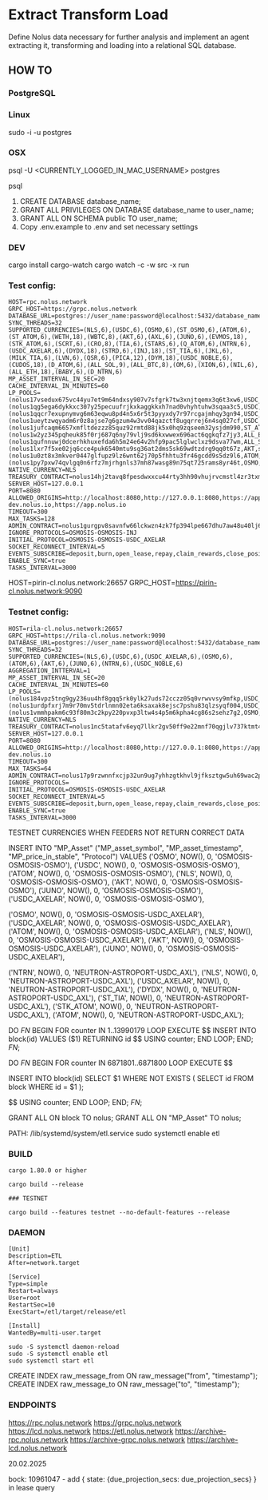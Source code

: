 # Extract Transform Load

Define Nolus data necessary for further analysis and implement an agent extracting it, transforming and loading into a relational SQL database.

## HOW TO

### PostgreSQL

### Linux

sudo -i -u postgres

### OSX

psql -U <CURRENTLY_LOGGED_IN_MAC_USERNAME> postgres

psql

1. CREATE DATABASE database_name;
2. GRANT ALL PRIVILEGES ON DATABASE database_name to user_name;
3. GRANT ALL ON SCHEMA public TO user_name;
4. Copy .env.example to .env and set necessary settings

### DEV

cargo install cargo-watch
cargo watch -c -w src -x run


### Test config:

```
HOST=rpc.nolus.network
GRPC_HOST=https://grpc.nolus.network
DATABASE_URL=postgres://user_name:password@localhost:5432/database_name
SYNC_THREADS=32
SUPPORTED_CURRENCIES=(NLS,6),(USDC,6),(OSMO,6),(ST_OSMO,6),(ATOM,6),(ST_ATOM,6),(WETH,18),(WBTC,8),(AKT,6),(AXL,6),(JUNO,6),(EVMOS,18),(STK_ATOM,6),(SCRT,6),(CRO,8),(TIA,6),(STARS,6),(Q_ATOM,6),(NTRN,6),(USDC_AXELAR,6),(DYDX,18),(STRD,6),(INJ,18),(ST_TIA,6),(JKL,6),(MILK_TIA,6),(LVN,6),(QSR,6),(PICA,12),(DYM,18),(USDC_NOBLE,6),(CUDOS,18),(D_ATOM,6),(ALL_SOL,9),(ALL_BTC,8),(OM,6),(XION,6),(NIL,6),(ALL_ETH,18),(BABY,6),(D_NTRN,6)
MP_ASSET_INTERVAL_IN_SEC=20
CACHE_INTERVAL_IN_MINUTES=60
LP_POOLS=(nolus17vsedux675vc44yu7et9m64ndxsy907v7sfgrk7tw3xnjtqemx3q6t3xw6,USDC_NOBLE,long),(nolus1qg5ega6dykkxc307y25pecuufrjkxkaggkkxh7nad0vhyhtuhw3sqaa3c5,USDC,long),(nolus1qqcr7exupnymvg6m63eqwu8pd4n5x6r5t3pyyxdy7r97rcgajmhqy3gn94,USDC_AXELAR,long),(nolus1ueytzwqyadm6r0z8ajse7g6gzum4w3vv04qazctf8ugqrrej6n4sq027cf,USDC_NOBLE,long),(nolus1jufcaqm6657xmfltdezzz85quz92rmtd88jk5x0hq9zqseem32ysjdm990,ST_ATOM,short),(nolus1w2yz345pqheuk85f0rj687q6ny79vlj9sd6kxwwex696act6qgkqfz7jy3,ALL_BTC,short),(nolus1qufnnuwj0dcerhkhuxefda6h5m24e64v2hfp9pac5lglwclxz9dsva77wm,ALL_SOL,short),(nolus1lxr7f5xe02jq6cce4puk6540mtu9sg36at2dms5sk69wdtzdrg9qq0t67z,AKT,short),(nolus1u0zt8x3mkver0447glfupz9lz6wnt62j70p5fhhtu3fr46gcdd9s5dz9l6,ATOM,short),(nolus1py7pxw74qvlgq0n6rfz7mjrhgnls37mh87wasg89n75qt725rams8yr46t,OSMO,short)
NATIVE_CURRENCY=NLS
TREASURY_CONTRACT=nolus14hj2tavq8fpesdwxxcu44rty3hh90vhujrvcmstl4zr3txmfvw9s0k0puz
SERVER_HOST=127.0.0.1
PORT=8080
ALLOWED_ORIGINS=http://localhost:8080,http://127.0.0.1:8080,https://app-dev.nolus.io,https://app.nolus.io
TIMEOUT=300
MAX_TASKS=128
ADMIN_CONTRACT=nolus1gurgpv8savnfw66lckwzn4zk7fp394lpe667dhu7aw48u40lj6jsqxf8nd
IGNORE_PROTOCOLS=OSMOSIS-OSMOSIS-INJ
INITIAL_PROTOCOL=OSMOSIS-OSMOSIS-USDC_AXELAR
SOCKET_RECONNECT_INTERVAL=5
EVENTS_SUBSCRIBE=deposit,burn,open_lease,repay,claim_rewards,close_position
ENABLE_SYNC=true
TASKS_INTERVAL=3000
```

HOST=pirin-cl.nolus.network:26657
GRPC_HOST=https://pirin-cl.nolus.network:9090

### Testnet config:

```
HOST=rila-cl.nolus.network:26657
GRPC_HOST=https://rila-cl.nolus.network:9090
DATABASE_URL=postgres://user_name:password@localhost:5432/database_name
SYNC_THREADS=32
SUPPORTED_CURRENCIES=(NLS,6),(USDC,6),(USDC_AXELAR,6),(OSMO,6),(ATOM,6),(AKT,6),(JUNO,6),(NTRN,6),(USDC_NOBLE,6)
AGGREGATION_INTTERVAL=1
MP_ASSET_INTERVAL_IN_SEC=20
CACHE_INTERVAL_IN_MINUTES=60
LP_POOLS=(nolus184vpz5tng9gy236uu4hf8gqq5rk0ylk27uds72cczz05q0vrwvvsy9mfkp,USDC_AXELAR,long),(nolus1urdpfxrj7m9r70mv5tdrlnmn02eta6ksaxak8ejsc7pshu83qlzsyqf004,USDC_AXELAR,long),(nolus1vmmhpakm6c93f80m3c2kpy220pvxp3ltw4s4p5m6kpha4cg86s2sehz7g2,OSMO,short)
NATIVE_CURRENCY=NLS
TREASURY_CONTRACT=nolus1nc5tatafv6eyq7llkr2gv50ff9e22mnf70qgjlv737ktmt4eswrqrr2r7y
SERVER_HOST=127.0.0.1
PORT=8080
ALLOWED_ORIGINS=http://localhost:8080,http://127.0.0.1:8080,https://app-dev.nolus.io
TIMEOUT=300
MAX_TASKS=64
ADMIN_CONTRACT=nolus17p9rzwnnfxcjp32un9ug7yhhzgtkhvl9jfksztgw5uh69wac2pgsmc5xhq
IGNORE_PROTOCOLS=
INITIAL_PROTOCOL=OSMOSIS-OSMOSIS-USDC_AXELAR
SOCKET_RECONNECT_INTERVAL=5
EVENTS_SUBSCRIBE=deposit,burn,open_lease,repay,claim_rewards,close_position
ENABLE_SYNC=true
TASKS_INTERVAL=3000
```

TESTNET CURRENCIES WHEN FEEDERS NOT RETURN CORRECT DATA

INSERT INTO "MP_Asset"
("MP_asset_symbol", "MP_asset_timestamp", "MP_price_in_stable", "Protocol")
VALUES
('OSMO', NOW(), 0, 'OSMOSIS-OSMOSIS-OSMO'),
('USDC', NOW(), 0, 'OSMOSIS-OSMOSIS-OSMO'),
('ATOM', NOW(), 0, 'OSMOSIS-OSMOSIS-OSMO'),
('NLS', NOW(), 0, 'OSMOSIS-OSMOSIS-OSMO'),
('AKT', NOW(), 0, 'OSMOSIS-OSMOSIS-OSMO'),
('JUNO', NOW(), 0, 'OSMOSIS-OSMOSIS-OSMO'),
('USDC_AXELAR', NOW(), 0, 'OSMOSIS-OSMOSIS-OSMO'),

('OSMO', NOW(), 0, 'OSMOSIS-OSMOSIS-USDC_AXELAR'),
('USDC_AXELAR', NOW(), 0, 'OSMOSIS-OSMOSIS-USDC_AXELAR'),
('ATOM', NOW(), 0, 'OSMOSIS-OSMOSIS-USDC_AXELAR'),
('NLS', NOW(), 0, 'OSMOSIS-OSMOSIS-USDC_AXELAR'),
('AKT', NOW(), 0, 'OSMOSIS-OSMOSIS-USDC_AXELAR'),
('JUNO', NOW(), 0, 'OSMOSIS-OSMOSIS-USDC_AXELAR'),

('NTRN', NOW(), 0, 'NEUTRON-ASTROPORT-USDC_AXL'),
('NLS', NOW(), 0, 'NEUTRON-ASTROPORT-USDC_AXL'),
('USDC_AXELAR', NOW(), 0, 'NEUTRON-ASTROPORT-USDC_AXL'),
('DYDX', NOW(), 0, 'NEUTRON-ASTROPORT-USDC_AXL'),
('ST_TIA', NOW(), 0, 'NEUTRON-ASTROPORT-USDC_AXL'),
('STK_ATOM', NOW(), 0, 'NEUTRON-ASTROPORT-USDC_AXL'),
('ATOM', NOW(), 0, 'NEUTRON-ASTROPORT-USDC_AXL');

DO $FN$
BEGIN
FOR counter IN 1..13990179 LOOP
EXECUTE $$ INSERT INTO block(id) VALUES ($1) RETURNING id $$
USING counter;
END LOOP;
END;
$FN$;

DO $FN$
BEGIN
FOR counter IN 6871801..6871800 LOOP
EXECUTE $$ 

INSERT INTO block(id)
SELECT $1
WHERE
NOT EXISTS (
SELECT id FROM block WHERE id = $1
);

$$
USING counter;
END LOOP;
END;
$FN$;

GRANT ALL ON block TO nolus;
GRANT ALL ON "MP_Asset" TO nolus;

PATH: /lib/systemd/system/etl.service
sudo systemctl enable etl

### BUILD

```
cargo 1.80.0 or higher

cargo build --release

### TESTNET

cargo build --features testnet --no-default-features --release
```

### DAEMON

```
[Unit]
Description=ETL
After=network.target

[Service]
Type=simple
Restart=always
User=root
RestartSec=10
ExecStart=/etl/target/release/etl

[Install]
WantedBy=multi-user.target
```

```
sudo -S systemctl daemon-reload
sudo -S systemctl enable etl
sudo systemctl start etl
```

CREATE INDEX raw_message_from ON raw_message("from", "timestamp");
CREATE INDEX raw_message_to ON raw_message("to", "timestamp");

### ENDPOINTS

https://rpc.nolus.network
https://grpc.nolus.network
https://lcd.nolus.network
https://etl.nolus.network
https://archive-rpc.nolus.network
https://archive-grpc.nolus.network
https://archive-lcd.nolus.network

20.02.2025

bock: 10961047 - add { state: {due_projection_secs: due_projection_secs} } in lease query